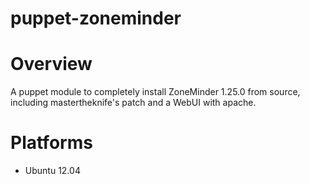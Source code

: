 puppet-zoneminder
=================

# Overview #

A puppet module to completely install ZoneMinder 1.25.0 from source, including mastertheknife's patch and a WebUI with apache.

# Platforms #
 * Ubuntu 12.04
